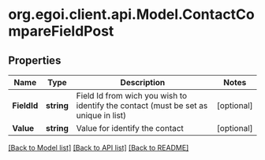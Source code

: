 
# org.egoi.client.api.Model.ContactCompareFieldPost

## Properties

Name | Type | Description | Notes
------------ | ------------- | ------------- | -------------
**FieldId** | **string** | Field Id from wich you wish to identify the contact (must be set as unique in list) | [optional] 
**Value** | **string** | Value for identify the contact | [optional] 

[[Back to Model list]](../README.md#documentation-for-models)
[[Back to API list]](../README.md#documentation-for-api-endpoints)
[[Back to README]](../README.md)

